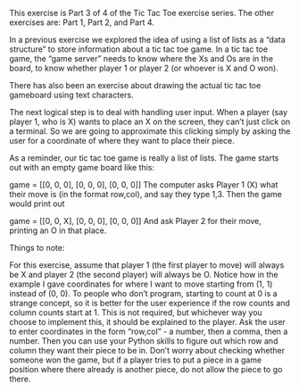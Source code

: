 This exercise is Part 3 of 4 of the Tic Tac Toe exercise series. The other exercises are: Part 1, Part 2, and Part 4.

In a previous exercise we explored the idea of using a list of lists as a “data structure” to store information about a tic tac toe game. In a tic tac toe game, the “game server” needs to know where the Xs and Os are in the board, to know whether player 1 or player 2 (or whoever is X and O won).

There has also been an exercise about drawing the actual tic tac toe gameboard using text characters.

The next logical step is to deal with handling user input. When a player (say player 1, who is X) wants to place an X on the screen, they can’t just click on a terminal. So we are going to approximate this clicking simply by asking the user for a coordinate of where they want to place their piece.

As a reminder, our tic tac toe game is really a list of lists. The game starts out with an empty game board like this:

game = [[0, 0, 0],
	[0, 0, 0],
	[0, 0, 0]]
The computer asks Player 1 (X) what their move is (in the format row,col), and say they type 1,3. Then the game would print out

game = [[0, 0, X],
	[0, 0, 0],
	[0, 0, 0]]
And ask Player 2 for their move, printing an O in that place.

Things to note:

For this exercise, assume that player 1 (the first player to move) will always be X and player 2 (the second player) will always be O.
Notice how in the example I gave coordinates for where I want to move starting from (1, 1) instead of (0, 0). To people who don’t program, starting to count at 0 is a strange concept, so it is better for the user experience if the row counts and column counts start at 1. This is not required, but whichever way you choose to implement this, it should be explained to the player.
Ask the user to enter coordinates in the form “row,col” - a number, then a comma, then a number. Then you can use your Python skills to figure out which row and column they want their piece to be in.
Don’t worry about checking whether someone won the game, but if a player tries to put a piece in a game position where there already is another piece, do not allow the piece to go there.
